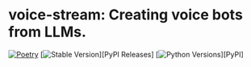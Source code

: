 # voice-stream: Creating voice bots from LLMs.

[![Poetry](https://img.shields.io/endpoint?url=https://python-poetry.org/badge/v0.json)](https://python-poetry.org/)
[![Stable Version](https://img.shields.io/pypi/v/voice-stream?label=stable)][PyPI Releases]
[![Python Versions](https://img.shields.io/pypi/pyversions/voice-stream)][PyPI]
